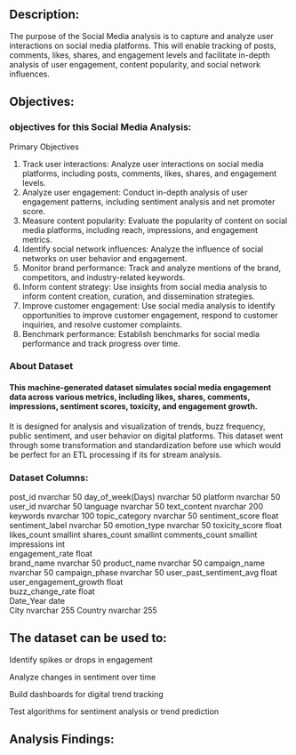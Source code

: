 ## Description:
The purpose of the Social Media analysis is to capture and analyze user interactions on social media platforms. This will enable tracking of posts, comments, likes, shares, and engagement levels and facilitate in-depth analysis of user engagement, content popularity, and social network influences.

## Objectives:

### objectives for this Social Media Analysis:

Primary Objectives
1. Track user interactions: Analyze user interactions on social media platforms, including posts, comments, likes, shares, and engagement levels.
2. Analyze user engagement: Conduct in-depth analysis of user engagement patterns, including sentiment analysis and net promoter score.
3. Measure content popularity: Evaluate the popularity of content on social media platforms, including reach, impressions, and engagement metrics.
4. Identify social network influences: Analyze the influence of social networks on user behavior and engagement.
6. Monitor brand performance: Track and analyze mentions of the brand, competitors, and industry-related keywords.
7. Inform content strategy: Use insights from social media analysis to inform content creation, curation, and dissemination strategies.
8. Improve customer engagement: Use social media analysis to identify opportunities to improve customer engagement, respond to customer inquiries, and resolve customer complaints.
9. Benchmark performance: Establish benchmarks for social media performance and track progress over time.

### About Dataset

#### This machine-generated dataset simulates social media engagement data across various metrics, including likes, shares, comments, impressions, sentiment scores, toxicity, and engagement growth. 
It is designed for analysis and visualization of trends, buzz frequency, public sentiment, and user behavior on digital platforms.
This dataset went through some transformation and standardization before use which would be perfect for an ETL processing if its for stream analysis.

### Dataset Columns:

post_id	                   nvarchar	50
day_of_week(Days)	   nvarchar	50
platform	           nvarchar	50
user_id	                   nvarchar	50
language	           nvarchar	50
text_content	           nvarchar	200
keywords	           nvarchar	100
topic_category	           nvarchar	50
sentiment_score	           float	
sentiment_label	           nvarchar	50
emotion_type	           nvarchar	50
toxicity_score	           float	
likes_count	           smallint	
shares_count	           smallint	
comments_count	           smallint	
impressions	           int	        
engagement_rate	           float	
brand_name	           nvarchar	50
product_name	           nvarchar	50
campaign_name	           nvarchar	50
campaign_phase	           nvarchar	50
user_past_sentiment_avg	   float	
user_engagement_growth	   float	
buzz_change_rate	   float	
Date_Year	           date	        
City	                   nvarchar	255
Country	                   nvarchar	255


## The dataset can be used to:

Identify spikes or drops in engagement

Analyze changes in sentiment over time

Build dashboards for digital trend tracking

Test algorithms for sentiment analysis or trend prediction

## Analysis Findings:


